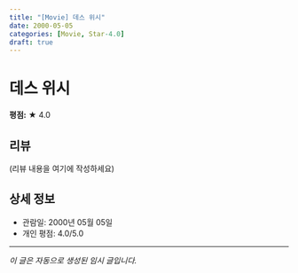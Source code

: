 ```yaml
---
title: "[Movie] 데스 위시"
date: 2000-05-05
categories: [Movie, Star-4.0]
draft: true
---
```


# 데스 위시

**평점:** ★ 4.0

## 리뷰

(리뷰 내용을 여기에 작성하세요)

## 상세 정보

- 관람일: 2000년 05월 05일
- 개인 평점: 4.0/5.0

---

*이 글은 자동으로 생성된 임시 글입니다.*
